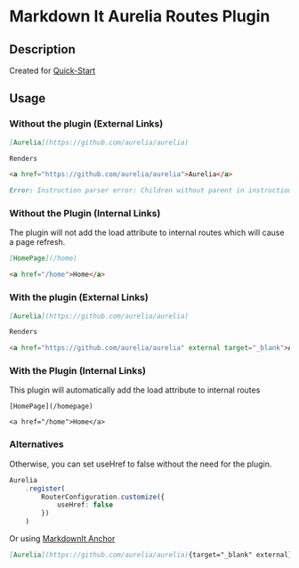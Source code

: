 # Markdown It Aurelia Routes Plugin

## Description

Created for [Quick-Start](https://github.com/PhilipTKC/quick-start)

## Usage

### Without the plugin (External Links)

```md
[Aurelia](https://github.com/aurelia/aurelia)

Renders

<a href="https://github.com/aurelia/aurelia">Aurelia</a>
```

```md
Error: Instruction parser error: Children without parent in instruction part
```

### Without the Plugin (Internal Links)

The plugin will not add the load attribute to internal routes which will cause a page refresh.

```md
[HomePage](/home)

<a href="/home">Home</a>
```

### With the plugin (External Links)

```md
[Aurelia](https://github.com/aurelia/aurelia)

Renders

<a href="https://github.com/aurelia/aurelia" external target="_blank">Aurelia</a>
```

### With the Plugin (Internal Links)

This plugin will automatically add the load attribute to internal routes

```
[HomePage](/homepage)

<a href="/home">Home</a>
```

### Alternatives

Otherwise, you can set useHref to false without the need for the plugin.

```ts
Aurelia
    .register(
        RouterConfiguration.customize({
            useHref: false
        })
    )
```

Or using [MarkdownIt Anchor](https://github.com/valeriangalliat/markdown-it-anchor)

```md
[Aurelia](https://github.com/aurelia/aurelia){target="_blank" external}
```
